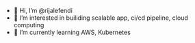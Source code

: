 - 👋 Hi, I’m @rijalefendi
- 👀 I’m interested in builiding scalable app, ci/cd pipeline, cloud computing
- 🌱 I’m currently learning AWS, Kubernetes

<!---
rijalefendi/rijalefendi is a ✨ special ✨ repository because its `README.md` (this file) appears on your GitHub profile.
You can click the Preview link to take a look at your changes.
--->
